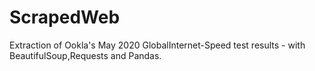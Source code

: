 # ScrapedWeb
Extraction of Ookla's May 2020 GlobalInternet-Speed test results - with BeautifulSoup,Requests and Pandas.
